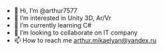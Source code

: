 - 👋 Hi, I’m @arthur7577
- 👀 I’m interested in Unity 3D, Ar/Vr 
- 🌱 I’m currently learning C#
- 💞️ I’m looking to collaborate on IT company 
- 📫 How to reach me arthur.mikaelyan@yandex.ru

<!---
arthur7577/arthur7577 is a ✨ special ✨ repository because its `README.md` (this file) appears on your GitHub profile.
You can click the Preview link to take a look at your changes.
--->

